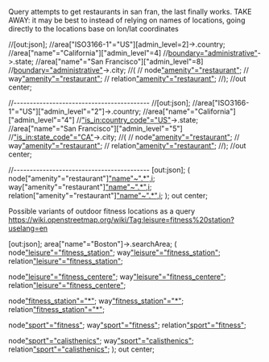 Query attempts to get restaurants in san fran, the last finally works.
TAKE AWAY: it may be best to instead of relying on names of locations, going directly to the locations base on lon/lat coordinates

//[out:json];
//area["ISO3166-1"="US"][admin_level=2]->.country;
//area["name"="California"]["admin_level"=4]
//[boundary="administrative"](area.country)->.state;
//area["name"="San Francisco"]["admin_level"=8]
//[boundary="administrative"](area.state)->.city;
//(
//  node["amenity"="restaurant"](area.city);
//  way["amenity"="restaurant"](area.city);
//  relation["amenity"="restaurant"](area.city);
//);
//out center;

//------------------------------------------
//[out:json];
//area["ISO3166-1"="US"]["admin_level"="2"]->.country;
//area["name"="California"]["admin_level"="4"]
//["is_in:country_code"="US"](area.country)->.state;
//area["name"="San Francisco"]["admin_level"="5"]
//["is_in:state_code"="CA"](area.state)->.city;
//(
//  node["amenity"="restaurant"](area.city);
//  way["amenity"="restaurant"](area.city);
//  relation["amenity"="restaurant"](area.city);
//);
//out center;

//------------------------------------------
[out:json];
(
  node["amenity"="restaurant"]["name"~".*",i](37.7,-122.5,37.8,-122.4);
  way["amenity"="restaurant"]["name"~".*",i](37.7,-122.5,37.8,-122.4);
  relation["amenity"="restaurant"]["name"~".*",i](37.7,-122.5,37.8,-122.4);
);
out center;


Possible variants of outdoor fitness locations as a query
https://wiki.openstreetmap.org/wiki/Tag:leisure=fitness%20station?uselang=en

[out:json];
area["name"="Boston"]->.searchArea;
(
  node["leisure"="fitness_station"](area.searchArea);
  way["leisure"="fitness_station"](area.searchArea);
  relation["leisure"="fitness_station"](area.searchArea);
  
  node["leisure"="fitness_centere"](area.searchArea);
  way["leisure"="fitness_centere"](area.searchArea);
  relation["leisure"="fitness_centere"](area.searchArea);
  
  node["fitness_station"="*"](area.searchArea);
  way["fitness_station"="*"](area.searchArea);
  relation["fitness_station"="*"](area.searchArea);
  
  node["sport"="fitness"](area.searchArea);
  way["sport"="fitness"](area.searchArea);
  relation["sport"="fitness"](area.searchArea);
  
  node["sport"="calisthenics"](area.searchArea);
  way["sport"="calisthenics"](area.searchArea);
  relation["sport"="calisthenics"](area.searchArea);
);
out center;